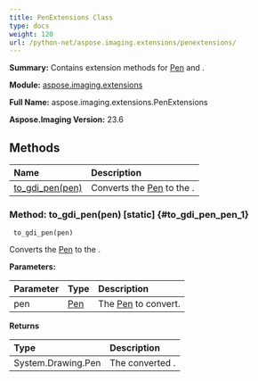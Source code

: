 ```yaml
---
title: PenExtensions Class
type: docs
weight: 120
url: /python-net/aspose.imaging.extensions/penextensions/
---
```


**Summary:** Contains extension methods for [Pen](/imaging/python-net/aspose.imaging/pen/) and .

**Module:** [aspose.imaging.extensions](/imaging/python-net/aspose.imaging.extensions/)

**Full Name:** aspose.imaging.extensions.PenExtensions

**Aspose.Imaging Version:** 23.6

## **Methods**
| **Name** | **Description** |
| :- | :- |
| [to_gdi_pen(pen)](#to_gdi_pen_pen_1) | Converts the [Pen](/imaging/python-net/aspose.imaging/pen/) to the . |


### Method: to_gdi_pen(pen)  [static] {#to_gdi_pen_pen_1}


```
 to_gdi_pen(pen) 
```

Converts the [Pen](/imaging/python-net/aspose.imaging/pen/) to the .

**Parameters:**

| Parameter | Type | Description |
| :- | :- | :- |
| pen | [Pen](/imaging/python-net/aspose.imaging/pen) | The [Pen](/imaging/python-net/aspose.imaging/pen/) to convert. |

**Returns**

| Type | Description |
| :- | :- |
| System.Drawing.Pen | The converted . |



